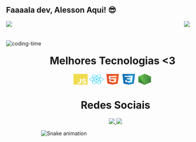 
## Faaaala dev, Alesson Aqui! 😎

<div>
  
  <img  height="180em" src="https://github-readme-stats.vercel.app/api?username=AlessonSantosDev09&show_icons=true&theme=blue_navy&include_all_commits=true&count_private=true"/>
  <img align="right" height="180em" src="https://github-readme-stats.vercel.app/api/top-langs/?username=AlessonSantosDev09&layout=compact&langs_count=16&theme=blue_navy"/>
</div>
<br>

<div  align="center"> 
  <div style="display: inline_block"><br>
    <img align="left" height="250" alt="coding-time" src="code.gif">
    <h1 align="center">Melhores Tecnologias <3</h1>
    <img align="center" height="30" width="40" alt="js-icon"  src="https://raw.githubusercontent.com/devicons/devicon/master/icons/javascript/javascript-plain.svg">
    <img align="center" height="30" width="40" alt="react-icon" src="https://raw.githubusercontent.com/devicons/devicon/master/icons/react/react-original.svg">
    <img align="center" height="30" width="40" alt="html-icon" src="https://raw.githubusercontent.com/devicons/devicon/master/icons/html5/html5-original.svg">
    <img align="center" height="30" width="40" alt="css-icon" src="https://raw.githubusercontent.com/devicons/devicon/master/icons/css3/css3-original.svg">
    <img align="center" height="30" width="40" alt="nodejs-icon" src="https://raw.githubusercontent.com/devicons/devicon/master/icons/nodejs/nodejs-original.svg">

   </div>
    
  
  <h1 align="center">Redes Sociais</h1>
    <a href = "mailto: alesson9212@hotmail.com">
      <img width="30" src="gmail.svg">
    </a>
    <a href = "https://www.linkedin.com/in/alesson-santos-12340027b/">
      <img width="25" src="linkedin.svg">
    </a>
  
</div>
  
![Snake animation](https://github.com/LuigiGF/LuigiGF/blob/output/github-contribution-grid-snake.svg)
